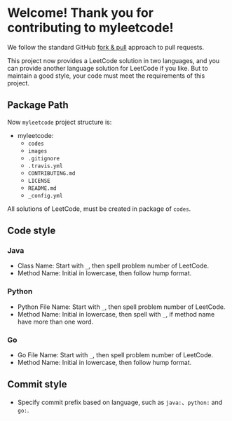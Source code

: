# Welcome! Thank you for contributing to myleetcode!

We follow the standard GitHub [fork & pull](https://help.github.com/en/github/collaborating-with-issues-and-pull-requests/about-pull-requests#fork--pull) approach to pull requests.

This project now provides a LeetCode solution in two languages, and you can provide another language solution for LeetCode if you like. But to maintain a good style, your code must meet the requirements of this project.

## Package Path

 Now `myleetcode` project structure is:

- myleetcode:
  - `codes`	
  - `images`	
  - `.gitignore`
  - `.travis.yml`	
  - `CONTRIBUTING.md`
  - `LICENSE`
  - `README.md`	
  - `_config.yml`

All solutions of LeetCode, must be created in package of `codes`.

## Code style

### Java

- Class Name: Start with `_`, then spell problem number of LeetCode.
- Method Name: Initial in lowercase, then follow hump format.

### Python

- Python File Name: Start with `_`, then spell problem number of LeetCode.
- Method Name: Initial in lowercase, then spell with `_`, if method name have more than one word.

### Go

- Go File Name: Start with `_`, then spell problem number of LeetCode.
- Method Name: Initial in lowercase, then follow hump format.

## Commit style

- Specify commit prefix based on language, such as `java:`、`python:` and `go:`.


















